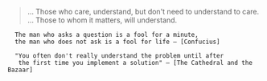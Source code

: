 > ... Those who care, understand, but don't need to understand to care.  
> ... Those to whom it matters, will understand.
  
```text
  The man who asks a question is a fool for a minute, 
  the man who does not ask is a fool for life — [Confucius]
```
```text
  "You often don't really understand the problem until after 
   the first time you implement a solution" — [The Cathedral and the Bazaar]
```

<!---
fenderOne/fenderOne is a ✨ special ✨ repository because its `README.md` (this file) appears on your GitHub profile.
You can click the Preview link to take a look at your changes.
--->
